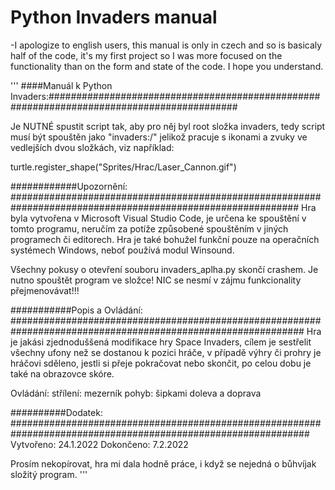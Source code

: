 # Python Invaders manual
-I apologize to english users, this manual is only in czech and so is basicaly half of the code, it's my first project so I was more focused on the functionality than on the form and state of the code. I hope you understand.

'''
####Manuál k Python Invaders:##########################################################################################

Je NUTNÉ spustit script tak, aby pro něj byl root složka invaders,
tedy script musí být spouštěn jako "invaders:/"
jelikož pracuje s ikonami a zvuky ve vedlejších dvou složkách, viz například:

turtle.register_shape("Sprites/Hrac/Laser_Cannon.gif")

############Upozornění: ############################################################################################################
Hra byla vytvořena v Microsoft Visual Studio Code, je určena ke spouštění v tomto programu, neručím za potíže
způsobené spouštěním v jiných programech či editorech.
Hra je také bohužel funkční pouze na operačních systémech Windows, neboť používá modul Winsound.

Všechny pokusy o otevření souboru invaders_aplha.py skončí crashem. Je nutno spouštět program ve složce!
NIC se nesmí v zájmu funkcionality přejmenovávat!!!


###########Popis a Ovládání: #############################################################################################################
Hra je jakási zjednoduššená modifikace hry Space Invaders, cílem je sestřelit všechny ufony než se dostanou 
k pozici hráče, v případě výhry či prohry je hráčovi sděleno, jestli si přeje pokračovat nebo skončit,
po celou dobu je také na obrazovce skóre.

Ovládání:
střílení: mezerník
pohyb: šipkami doleva a doprava

##########Dodatek: ##############################################################################################################
Vytvořeno: 24.1.2022
Dokončeno: 7.2.2022

Prosím nekopírovat, hra mi dala hodně práce, i když se nejedná o bůhvíjak složitý program.
'''

